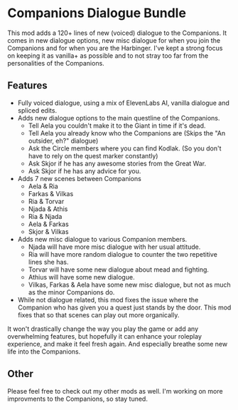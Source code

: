 # Companions Dialogue Bundle

This mod adds a 120+ lines of new (voiced) dialogue to the Companions. It comes in new dialogue options, new misc dialogue for when you join the Companions and for when you are the Harbinger. I've kept a strong focus on keeping it as vanilla+ as possible and to not stray too far from the personalities of the Companions.

## Features

- Fully voiced dialogue, using a mix of ElevenLabs AI, vanilla dialogue and spliced edits.
- Adds new dialogue options to the main questline of the Companions.
	- Tell Aela you couldn't make it to the Giant in time if it's dead.
	- Tell Aela you already know who the Companions are (Skips the "An outsider, eh?" dialogue)
	- Ask the Circle members where you can find Kodlak. (So you don't have to rely on the quest marker constantly)
	- Ask Skjor if he has any awesome stories from the Great War.
	- Ask Skjor if he has any advice for you.
- Adds 7 new scenes between Companions
	- Aela & Ria
	- Farkas & Vilkas
	- Ria & Torvar
	- Njada & Athis
	- Ria & Njada
	- Aela & Farkas
	- Skjor & Vilkas
- Adds new misc dialogue to various Companion members.
	- Njada will have more misc dialogue with her usual attitude.
	- Ria will have more random dialogue to counter the two repetitive lines she has.
	- Torvar will have some new dialogue about mead and fighting.
	- Athius will have some new dialogue.
	- Vilkas, Farkas & Aela have some new misc dialogue, but not as much as the minor Companions do.
- While not dialogue related, this mod fixes the issue where the Companion who has given you a quest just stands by the door. This mod fixes that so that scenes can play out more organically.

It won't drastically change the way you play the game or add any overwhelming features, but hopefully it can enhance your roleplay experience, and make it feel fresh again. And especially breathe some new life into the Companions.

## Other

Please feel free to check out my other mods as well. I'm working on more improvments to the Companions, so stay tuned.

